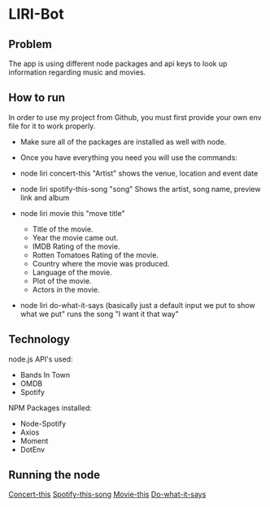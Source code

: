 # LIRI-Bot

## Problem 
The app is using different node packages and api keys to look up information regarding music and movies.

## How to run 
In order to use my project from Github, you must first provide your own env file for it to work properly. 
- Make sure all of the packages are installed as well with node.
- Once you have everything you need you will use the commands:
- node liri concert-this "Artist"
shows the venue, location and event date
- node liri  spotify-this-song "song"
Shows the artist, song name, preview link and album
- node liri movie this "move title"
  * Title of the movie.
  * Year the movie came out.
  * IMDB Rating of the movie.
  * Rotten Tomatoes Rating of the movie.
  * Country where the movie was produced.
  * Language of the movie.
  * Plot of the movie.
  * Actors in the movie.

- node liri do-what-it-says (basically just a default input we put to show what we put"
runs the song "I want it that way"

## Technology 
node.js
API's used:
- Bands In Town
- OMDB
- Spotify

NPM Packages installed:
- Node-Spotify
- Axios
- Moment 
- DotEnv

## Running the node
[Concert-this](https://github.com/hunterhilado/LIRI-Bot/blob/master/images/concert-this.jpg)
[Spotify-this-song](https://github.com/hunterhilado/LIRI-Bot/blob/master/images/spotify-this-song.jpg)
[Movie-this](https://github.com/hunterhilado/LIRI-Bot/blob/master/images/movie-this.jpg)
[Do-what-it-says](https://github.com/hunterhilado/LIRI-Bot/blob/master/images/do-what-it-says.jpg)
